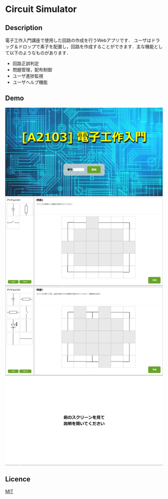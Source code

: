 Circuit Simulator
====

## Description
電子工作入門講座で使用した回路の作成を行うWebアプリです．
ユーザはドラッグ＆ドロップで素子を配置し，回路を作成することができます．主な機能として以下のようなものがあります．

- 回路正誤判定
- 問題管理，配布制御
- ユーザ進捗監視
- ユーザヘルプ機能

## Demo
![circuit-simulator-demo1](circuit-simulator-demo1.webp)
![circuit-simulator-demo2](circuit-simulator-demo2.webp)
![circuit-simulator-demo3](circuit-simulator-demo3.webp)
![circuit-simulator-demo4](circuit-simulator-demo4.webp)

## Licence
[MIT](LICENSE)